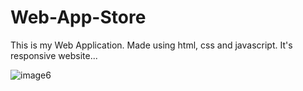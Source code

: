 # Web-App-Store


This is my Web Application. Made using html, css and javascript. It's responsive website...

![image6](https://user-images.githubusercontent.com/90317197/147948183-2f338a01-06dc-44eb-862c-0d628e66c027.JPG)



